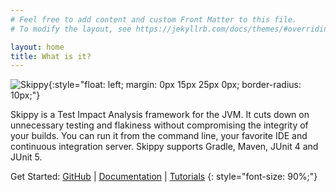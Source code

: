 ```yaml
---
# Feel free to add content and custom Front Matter to this file.
# To modify the layout, see https://jekyllrb.com/docs/themes/#overriding-theme-defaults

layout: home
title: What is it?
---
```


![Skippy](https://avatars.githubusercontent.com/u/150977247?s=100&u=6f4eb4ad99fb667b1bfaf988d3d396bd892fdf16&v=4){:style="float: left; margin: 0px 15px 25px 0px; border-radius: 10px;"}

Skippy is a Test Impact Analysis framework for the JVM. It cuts down on unnecessary testing and flakiness without 
compromising the integrity of your builds. You can run it from the command line, your favorite IDE and continuous 
integration server. Skippy supports Gradle, Maven, JUnit 4 and JUnit 5.

Get Started: [GitHub](https://github.com/skippy-io) \| [Documentation](/docs/) \| [Tutorials](/tutorials/)
{: style="font-size: 90%;"}